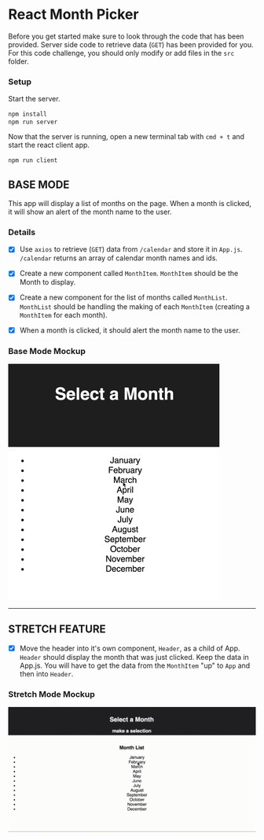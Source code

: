 # React Month Picker

Before you get started make sure to look through the code that has been provided. Server side code to retrieve data (`GET`) has been provided for you. For this code challenge, you should only modify or add files in the `src` folder.

### Setup

Start the server.

```
npm install
npm run server
```

Now that the server is running, open a new terminal tab with `cmd + t` and start the react client app.

```
npm run client
```

## BASE MODE

This app will display a list of months on the page. When a month is clicked, it will show an alert of the month name to the user.

### Details

- [x] Use `axios` to retrieve (`GET`) data from `/calendar` and store it in `App.js`. `/calendar` returns an array of calendar month names and ids.
- [x] Create a new component called `MonthItem`. `MonthItem` should be the Month to display.
- [x] Create a new component for the list of months called `MonthList`. `MonthList` should be handling the making of each `MonthItem` (creating a `MonthItem` for each month).
- [x] When a month is clicked, it should alert the month name to the user.


### Base Mode Mockup

![Base Mode Mockup](wireframes/base-solution.gif)

---

## STRETCH FEATURE

- [x] Move the header into it's own component, `Header`, as a child of App. `Header` should display the month that was just clicked. Keep the data in App.js. You will have to get the data from the `MonthItem` "up" to `App` and then into `Header`.

### Stretch Mode Mockup

![Stretch Mode Mockup](wireframes/stretch-solution.gif)
